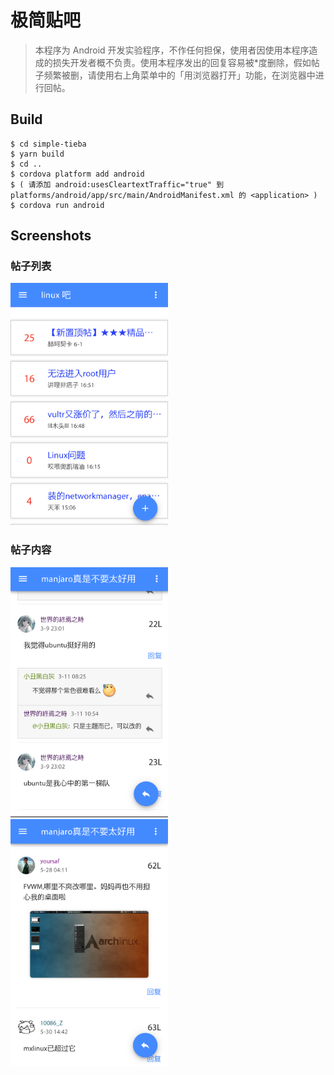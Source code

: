 # 极简贴吧

> 本程序为 Android 开发实验程序，不作任何担保，使用者因使用本程序造成的损失开发者概不负责。使用本程序发出的回复容易被*度删除，假如帖子频繁被删，请使用右上角菜单中的「用浏览器打开」功能，在浏览器中进行回帖。

## Build

```console
$ cd simple-tieba
$ yarn build
$ cd ..
$ cordova platform add android
$ ( 请添加 android:usesCleartextTraffic="true" 到 platforms/android/app/src/main/AndroidManifest.xml 的 <application> )
$ cordova run android
```

## Screenshots

### 帖子列表

<img src="screenshot/tl.png" style="max-width: 50%;">

### 帖子内容

<img src="screenshot/t1.png" style="max-width: 50%;">

<img src="screenshot/t2.png" style="max-width: 50%;">
